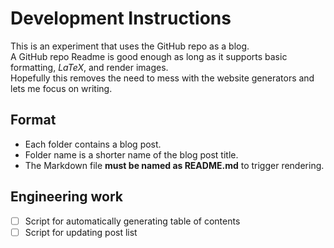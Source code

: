 # Development Instructions

This is an experiment that uses the GitHub repo as a blog.  
A GitHub repo Readme is good enough as long as it supports basic formatting, $LaTeX$, and render images.  
Hopefully this removes the need to mess with the website generators and lets me focus on writing.

## Format

- Each folder contains a blog post.
- Folder name is a shorter name of the blog post title.
- The Markdown file **must be named as README.md** to trigger rendering.


## Engineering work

- [ ] Script for automatically generating table of contents
- [ ] Script for updating post list
